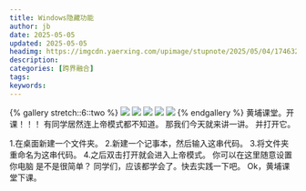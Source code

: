 ```yaml
---
title: Windows隐藏功能
author: jb
date: 2025-05-05
updated: 2025-05-05
headimg: https://imgcdn.yaerxing.com/upimage/stupnote/2025/05/04/1746321805_17975317_3115.jpg
description: 
categories: [跨界融合]
tags: 
keywords: 
---
```


{% gallery stretch::6::two %}
![](https://imgcdn.yaerxing.com/upimage/stupnote/2025/05/04/1746321805_17975317_3115.jpg)
![](https://imgcdn.yaerxing.com/upimage/stupnote/2025/05/04/1746321806_17975317_2479.jpg)
![](https://imgcdn.yaerxing.com/upimage/stupnote/2025/05/04/1746321807_17975317_2836.jpg)
![](https://imgcdn.yaerxing.com/upimage/stupnote/2025/05/04/1746321808_17975317_9819.jpg)
![](https://imgcdn.yaerxing.com/upimage/stupnote/2025/05/04/1746321809_17975317_6420.jpg)
{% endgallery %}
黄埔课堂。开课！！！
有同学居然连上帝模式都不知道。
那我们今天就来讲一讲。
并打开它。

1.在桌面新建一个文件夹。
2.新建一个记事本，然后输入这串代码。
3.将文件夹重命名为这串代码。
4.之后双击打开就会进入上帝模式。
你可以在这里随意设置你电脑
是不是很简单？
同学们，应该都学会了。快去实践一下吧。
 Ok，黄埔课堂下课。
